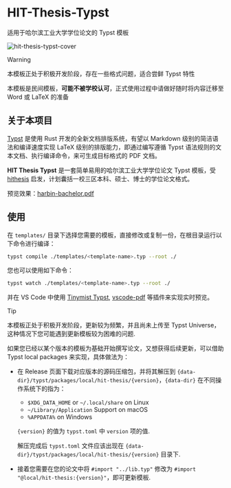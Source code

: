 # HIT-Thesis-Typst

适用于哈尔滨工业大学学位论文的 Typst 模板

![hit-thesis-typst-cover](https://vonbrank-images.oss-cn-hangzhou.aliyuncs.com/20240426-HIT-Thesis-Typst/hit-thesis-typst-development-cover-01.jpg)

> [!WARNING]
> 本模板正处于积极开发阶段，存在一些格式问题，适合尝鲜 Typst 特性
> 
> 本模板是民间模板，**可能不被学校认可**，正式使用过程中请做好随时将内容迁移至 Word 或 LaTeX 的准备

## 关于本项目

[Typst](https://typst.app/) 是使用 Rust 开发的全新文档排版系统，有望以 Markdown 级别的简洁语法和编译速度实现 LaTeX 级别的排版能力，即通过编写遵循 Typst 语法规则的文本文档、执行编译命令，来可生成目标格式的 PDF 文档。

**HIT Thesis Typst** 是一套简单易用的哈尔滨工业大学学位论文 Typst 模板，受 [hithesis](https://github.com/hithesis/hithesis) 启发，计划囊括一校三区本科、硕士、博士的学位论文格式。

预览效果：[harbin-bachelor.pdf](https://github.com/chosertech/HIT-Thesis-Typst/blob/build/harbin-bachelor.pdf)

## 使用

在 `templates/` 目录下选择您需要的模板，直接修改或复制一份，在根目录运行以下命令进行编译：

```bash
typst compile ./templates/<template-name>.typ --root ./
```

您也可以使用如下命令：

```bash
typst watch ./templates/<template-name>.typ --root ./
```

并在 VS Code 中使用 [Tinymist Typst](https://marketplace.visualstudio.com/items?itemName=nvarner.typst-lsp), [vscode-pdf](https://marketplace.visualstudio.com/items?itemName=tomoki1207.pdf) 等插件来实现实时预览。

> [!TIP]
> 本模板正处于积极开发阶段，更新较为频繁，并且尚未上传至 Typst Universe，这种情况下您可能遇到更新模板较为困难的问题.
> 
> 如果您已经以某个版本的模板为基础开始撰写论文，又想获得后续更新，可以借助 Typst local packages 来实现，具体做法为：
> - 在 Release 页面下载对应版本的源码压缩包，并将其解压到 `{data-dir}/typst/packages/local/hit-thesis/{version}`，`{data-dir}` 在不同操作系统下的指为：
>   - `$XDG_DATA_HOME` or `~/.local/share` on Linux
>   - `~/Library/Application` Support on macOS
>   - `%APPDATA%` on Windows
>   
>   `{version}` 的值为 `typst.toml` 中 `version` 项的值.
>   
>   解压完成后 `typst.toml` 文件应该出现在 `{data-dir}/typst/packages/local/hit-thesis/{version}` 目录下.
>
> - 接着您需要在您的论文中将 `#import "../lib.typ"` 修改为 `#import "@local/hit-thesis:{version}"`，即可更新模板.


